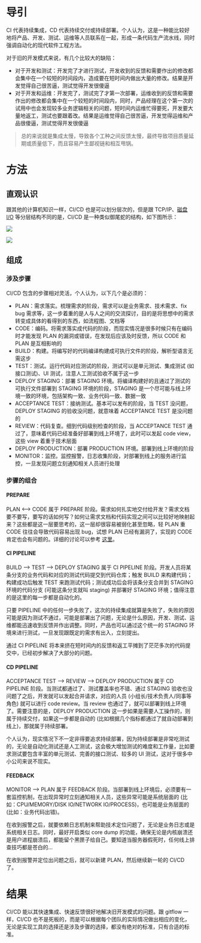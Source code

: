 # 导引

CI 代表持续集成，CD 代表持续交付或持续部署。个人认为，这是一种能比较好地将产品、开发、测试、运维等人员联系在一起，形成一条代码生产流水线，同时强调自动化的现代软件工程方法。

对于旧的开发模式来说，有几个比较大的缺陷：

- 对于开发和测试：开发完了才进行测试，开发收到的反馈和需要作出的修改都会集中在一个较短的时间段内，造成要在短时间内做出大量的修改。结果是开发觉得自己很苦逼，测试觉得开发很傻逼
- 对于开发和运维：开发完了，测试完了才第一次部署，运维收到的反馈和需要作出的修改都会集中在一个较短的时间段内，同时，产品经理在这个第一次的试用中也会发现较多业务逻辑相关的问题，短时间内运维忙得要死，开发要大量地返工，测试也要跟着改。结果是运维觉得自己很苦逼，开发觉得运维和产品很傻逼，测试觉得开发很傻逼

> 总的来说就是集成太慢，导致各个工种之间反馈太慢，最终导致项目质量延期或质量低下，而且容易产生鄙视链和相互甩锅。

# 方法

## 直观认识

跟其他的计算机知识一样，CI/CD 也是可以划分层次的，但是跟 TCP/IP、[磁盘 I/O](https://github.com/hsxhr-10/blog/blob/master/Linux/【磁盘%20IO】--%207%20层模型.md) 等分层结构不同的是，CI/CD 是一种类似御尾蛇的结构，如下图所示：

![](https://raw.githubusercontent.com/hsxhr-10/picture/master/CI%26CD1.png)

![](https://raw.githubusercontent.com/hsxhr-10/picture/master/CI%26CD4.png)

## 组成

### 涉及步骤

CI/CD 包含的步骤相对灵活，个人认为，以下几个是必须的：

- PLAN：需求落实。梳理需求的阶段，需求可以是业务需求、技术需求、fix bug 需求等，这一步着重的是人与人之间的交流探讨，目的是将思想中的需求转变成具体的看得到的东西，如流程图、文档等
- CODE：编码。将需求落实成代码的阶段，而现实情况是很多时候只有在编码时才能发现 PLAN 的漏洞或错误，在发现后应该及时反馈，所以 CODE 和 PLAN 是互相影响的
- BUILD：构建。将编写好的代码编译构建成可执行文件的阶段，解析型语言无需这步
- TEST：测试。运行代码对应测试的阶段，测试可以是单元测试、集成测试 (如接口测试)、UI 测试，注意人工测试验收不属于这一步
- DEPLOY STAGING：部署 STAGING 环境。将编译构建好的且通过了测试的可执行文件部署到 STAGING 环境的阶段，STAGING 是一个尽可能与线上环境一致的环境，包括架构一致、业务代码一致、数据一致
- ACCEPTANCE TEST：接纳测试。基本可以发布的阶段，当 TEST 没问题，DEPLOY STAGING 的验收没问题，就意味着 ACCEPTANCE TEST 是没问题的
- REVIEW：代码复查。细到代码级别检查的阶段，当 ACCEPTANCE TEST 通过了，意味着代码已经准备好部署到线上环境了，此时可以发起 code view，这些 view 着重于技术层面
- DEPLOY PRODUCTION：部署 PRODUCTION 环境。部署到线上环境的阶段
- MONITOR：监控。监控报警，日志收集阶段，对部署到线上的服务进行监控，一旦发现问题立刻通知相关人员进行处理

### 步骤的组合

#### PREPARE

PLAN <--> CODE 属于 PREPARE 阶段。需求如何扎实地交付给开发？需求文档要不要写，要写的话如何写？如何让需求文档和代码实现之间可以比较好地映射起来？这些都是这一层要思考的，这一层却很容易被弱化甚至忽略，轻 PLAN 重 CODE 往往会导致代码容易出现 bug，试想 PLAN 已经有漏洞了，实现的 CODE 肯定也会有问题的。详细的讨论可以参考 [这里](https://github.com/hsxhr-10/blog/blob/master/DevOps/【CI%26CD】--%20PLAN.md)。

#### CI PIPELINE

BUILD --> TEST --> DEPLOY STAGING 属于 CI PIPELINE 阶段。开发人员将某条分支的业务代码和对应的测试代码提交到代码仓库；触发 BUILD 来构建代码；构建成功后触发 TEST 来跑测试代码；测试成功后会将该条分支合并到 STAGING 环境的代码分支 (可能这条分支就叫 staging) 并部署好 STAGING 环境；值得注意的是这里的每一步都是自动化的。

只要 PIPELINE 中的任何一步失败了，这次的持续集成就算是失败了，失败的原因可能是因为测试不通过，可能是部署出了问题，无论是什么原因，开发、测试、运维都能迅速收到反馈并作出调整。同时，产品也可以通过这个统一的 STAGING 环境来进行测试，一旦发现跟既定的需求有出入，立刻提出。

通过 CI PIPELINE 将本来挤在短时间内的反馈和返工平摊到了茫茫多次的代码提交中，已经初步解决了大部分的问题。

#### CD PIPELINE

ACCEPTANCE TEST --> REVIEW --> DEPLOY PRODUCTION 属于 CD PIPELINE 阶段。当测试都通过了、测试覆盖率也不错、通过 STAGING 验收也没问题了之后，开发就可以发起合并请求，对应的人员 (小组长/技术负责人/同事等角色) 就可以进行 code review。当 review 也通过了，就可以部署到线上环境了。需要注意的是，DEPLOY PRODUCTION 这一步如果是需要人工操作的，则属于持续交付，如果这一步都是自动的 (比如根据几个指标都通过了就自动部署到线上)，那就属于持续部署。

个人认为，现实情况下不一定非得要追求持续部署，因为持续部署是非常吃测试的，无论是自动化测试还是人工测试，这会极大增加测试的难度和工作量，比如要求测试要包含丰富的单元测试、完善的接口测试、较多的 UI 测试，这对于很多中小公司来说不现实。

#### FEEDBACK

MONITOR --> PLAN 属于 FEEDBACK 阶段。当部署到线上环境后，必须要有一套监控机制，在出现异常时立刻通知相关人员，这些异常可能是系统层面的 (比如：CPU/MEMORY/DISK IO/NETWORK IO/PROCESS)，也可能是业务层面的 (比如：业务代码出错)。

在收到报警之后，就要依赖日志机制来帮助技术定位问题了，无论是业务日志或是系统相关日志。同时，最好开启类似 core dump 的功能，确保无论是内核崩溃还是用户进程崩溃后，都能留个黑匣子给自己。要知道当服务器假死时，任何线上排查技巧都是苍白的...

在收到报警并定位出问题之后，就可以新建 PLAN，然后继续新一轮的 CI/CD 了。

# 结果

CI/CD 能以其快速集成、快速反馈很好地解决旧开发模式的问题。跟 gitflow 一样，CI/CD 也不是死板的，而是可以根据每个团队的实际情况做出相应的变化，无论是实现工具的选择还是涉及步骤的选择，都没有绝对的标准，只有合适的标准。


